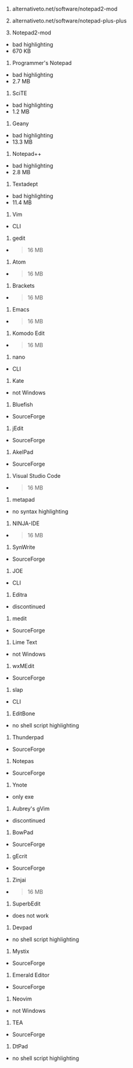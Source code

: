 
1. alternativeto.net/software/notepad2-mod

1. alternativeto.net/software/notepad-plus-plus

1. Notepad2-mod
 - bad highlighting
 - 670 KB

1. Programmer's Notepad
 - bad highlighting
 - 2.7 MB

1. SciTE
 - bad highlighting
 - 1.2 MB

1. Geany
 - bad highlighting
 - 13.3 MB

1. Notepad++
 - bad highlighting
 - 2.8 MB

1. Textadept
 - bad highlighting
 - 11.4 MB

1. Vim
 - CLI

1. gedit
 - > 16 MB

1. Atom
  - > 16 MB

1. Brackets
  - > 16 MB

1. Emacs
  - > 16 MB

1. Komodo Edit
  - > 16 MB

1. nano
 - CLI

1. Kate
 - not Windows

1. Bluefish
 - SourceForge

1. jEdit
 - SourceForge

1. AkelPad
 - SourceForge

1. Visual Studio Code
 - > 16 MB

1. metapad
 - no syntax highlighting

1. NINJA-IDE
 - > 16 MB

1. SynWrite
 - SourceForge

1. JOE
 - CLI

1. Editra
 - discontinued

1. medit
 - SourceForge

1. Lime Text
 - not Windows

1. wxMEdit
 - SourceForge

1. slap
 - CLI

1. EditBone
 - no shell script highlighting

1. Thunderpad
 - SourceForge

1. Notepas
 - SourceForge

1. Ynote
 - only exe

1. Aubrey's gVim
 - discontinued

1. BowPad
 - SourceForge

1. gEcrit
 - SourceForge

1. Zinjai
 - > 16 MB

1. SuperbEdit
 - does not work

1. Devpad
 - no shell script highlighting

1. Mystix
 - SourceForge

1. Emerald Editor
 - SourceForge

1. Neovim
 - not Windows

1. TEA
 - SourceForge

1. DtPad
 - no shell script highlighting
